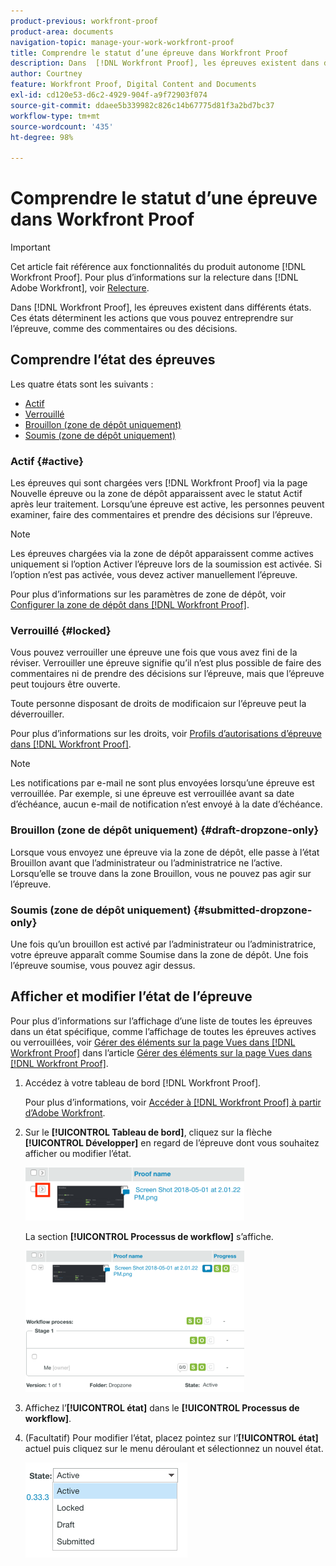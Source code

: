 ```yaml
---
product-previous: workfront-proof
product-area: documents
navigation-topic: manage-your-work-workfront-proof
title: Comprendre le statut d’une épreuve dans Workfront Proof
description: Dans  [!DNL Workfront Proof], les épreuves existent dans différents états. Ces états déterminent les actions que vous pouvez entreprendre sur l’épreuve, comme des commentaires ou des décisions.
author: Courtney
feature: Workfront Proof, Digital Content and Documents
exl-id: cd120e53-d6c2-4929-904f-a9f72903f074
source-git-commit: ddaee5b339982c826c14b67775d81f3a2bd7bc37
workflow-type: tm+mt
source-wordcount: '435'
ht-degree: 98%

---
```


# Comprendre le statut d’une épreuve dans Workfront Proof

>[!IMPORTANT]
>
>Cet article fait référence aux fonctionnalités du produit autonome [!DNL Workfront Proof]. Pour plus d’informations sur la relecture dans [!DNL Adobe Workfront], voir [Relecture](../../../review-and-approve-work/proofing/proofing.md).

Dans [!DNL Workfront Proof], les épreuves existent dans différents états. Ces états déterminent les actions que vous pouvez entreprendre sur l’épreuve, comme des commentaires ou des décisions.

## Comprendre l’état des épreuves

Les quatre états sont les suivants :

* [Actif](#active)
* [Verrouillé](#locked)
* [Brouillon (zone de dépôt uniquement)](#draft-dropzone-only)
* [Soumis (zone de dépôt uniquement)](#submitted-dropzone-only)

### Actif {#active}

Les épreuves qui sont chargées vers [!DNL Workfront Proof] via la page Nouvelle épreuve ou la zone de dépôt apparaissent avec le statut Actif après leur traitement. Lorsqu’une épreuve est active, les personnes peuvent examiner, faire des commentaires et prendre des décisions sur l’épreuve.

>[!NOTE]
>
>Les épreuves chargées via la zone de dépôt apparaissent comme actives uniquement si l’option Activer l’épreuve lors de la soumission est activée. Si l’option n’est pas activée, vous devez activer manuellement l’épreuve.

Pour plus d’informations sur les paramètres de zone de dépôt, voir [Configurer la zone de dépôt dans  [!DNL Workfront Proof]](../../../workfront-proof/wp-acct-admin/account-settings/configure-dropzone-in-wp.md).

### Verrouillé {#locked}

Vous pouvez verrouiller une épreuve une fois que vous avez fini de la réviser. Verrouiller une épreuve signifie qu’il n’est plus possible de faire des commentaires ni de prendre des décisions sur l’épreuve, mais que l’épreuve peut toujours être ouverte.

Toute personne disposant de droits de modificaion sur l’épreuve peut la déverrouiller.

Pour plus d’informations sur les droits, voir [Profils d’autorisations d’épreuve dans  [!DNL Workfront Proof]](../../../workfront-proof/wp-acct-admin/account-settings/proof-perm-profiles-in-wp.md).

>[!NOTE]
>
>Les notifications par e-mail ne sont plus envoyées lorsqu’une épreuve est verrouillée. Par exemple, si une épreuve est verrouillée avant sa date d’échéance, aucun e-mail de notification n’est envoyé à la date d’échéance.

### Brouillon (zone de dépôt uniquement) {#draft-dropzone-only}

Lorsque vous envoyez une épreuve via la zone de dépôt, elle passe à l’état Brouillon avant que l’administrateur ou l’administratrice ne l’active. Lorsqu’elle se trouve dans la zone Brouillon, vous ne pouvez pas agir sur l’épreuve.

### Soumis (zone de dépôt uniquement) {#submitted-dropzone-only}

Une fois qu’un brouillon est activé par l’administrateur ou l’administratrice, votre épreuve apparaît comme Soumise dans la zone de dépôt. Une fois l’épreuve soumise, vous pouvez agir dessus.

## Afficher et modifier l’état de l’épreuve

Pour plus d’informations sur l’affichage d’une liste de toutes les épreuves dans un état spécifique, comme l’affichage de toutes les épreuves actives ou verrouillées, voir [Gérer des éléments sur la page Vues dans  [!DNL Workfront Proof]](../../../workfront-proof/wp-work-proofsfiles/manage-your-work/manage-items-on-views-page.md) dans l’article [Gérer des éléments sur la page Vues dans  [!DNL Workfront Proof]](../../../workfront-proof/wp-work-proofsfiles/manage-your-work/manage-items-on-views-page.md).

1. Accédez à votre tableau de bord [!DNL Workfront Proof].

   Pour plus d’informations, voir [Accéder à  [!DNL Workfront Proof]  à partir d’Adobe Workfront](../../../review-and-approve-work/proofing/managing-proofs-within-workfront/access-wf-proof-in-workfront.md).

1. Sur le **[!UICONTROL Tableau de bord]**, cliquez sur la flèche **[!UICONTROL Développer]** en regard de l’épreuve dont vous souhaitez afficher ou modifier l’état.

   ![Développer](assets/screen-shot-2018-05-02-at-11.31.29-am-350x85.png)

   La section **[!UICONTROL Processus de workflow]** s’affiche.

   ![&#x200B; Processus de workflow &#x200B;](assets/screen-shot-2018-05-02-at-11.33.20-am-350x226.png)

1. Affichez l’**[!UICONTROL état]** dans le **[!UICONTROL Processus de workflow]**.

1. (Facultatif) Pour modifier l’état, placez pointez sur l’**[!UICONTROL état]** actuel puis cliquez sur le menu déroulant et sélectionnez un nouvel état.

   ![Nouvel état](assets/screen-shot-2018-05-02-at-11.35.30-am.png)
